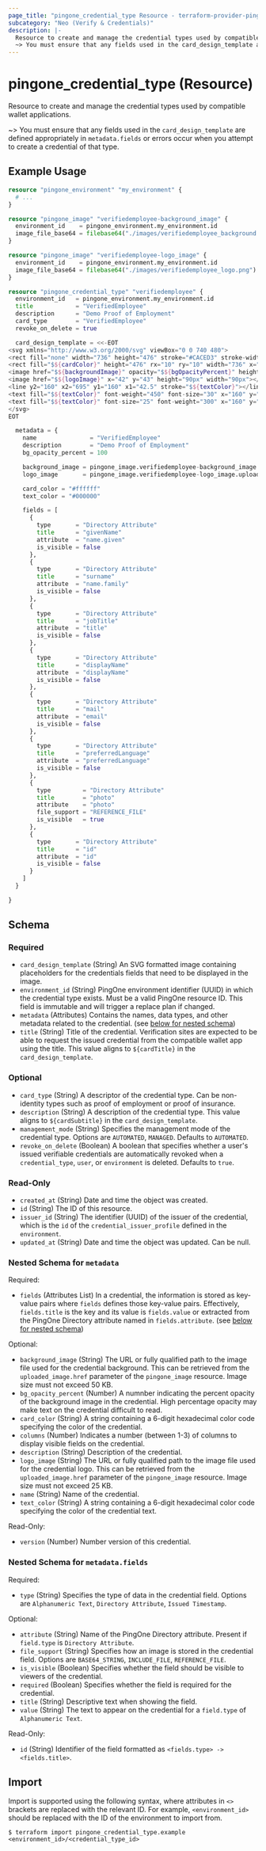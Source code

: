 ```yaml
---
page_title: "pingone_credential_type Resource - terraform-provider-pingone"
subcategory: "Neo (Verify & Credentials)"
description: |-
  Resource to create and manage the credential types used by compatible wallet applications.
  ~> You must ensure that any fields used in the card_design_template are defined appropriately in metadata.fields or errors occur when you attempt to create a credential of that type.
---
```


# pingone_credential_type (Resource)

Resource to create and manage the credential types used by compatible wallet applications.

~> You must ensure that any fields used in the `card_design_template` are defined appropriately in `metadata.fields` or errors occur when you attempt to create a credential of that type.

## Example Usage

```terraform
resource "pingone_environment" "my_environment" {
  # ...
}

resource "pingone_image" "verifiedemployee-background_image" {
  environment_id    = pingone_environment.my_environment.id
  image_file_base64 = filebase64("./images/verifiedemployee_background.png")
}

resource "pingone_image" "verifiedemployee-logo_image" {
  environment_id    = pingone_environment.my_environment.id
  image_file_base64 = filebase64("./images/verifiedemployee_logo.png")
}

resource "pingone_credential_type" "verifiedemployee" {
  environment_id   = pingone_environment.my_environment.id
  title            = "VerifiedEmployee"
  description      = "Demo Proof of Employment"
  card_type        = "VerifiedEmployee"
  revoke_on_delete = true

  card_design_template = <<-EOT
<svg xmlns="http://www.w3.org/2000/svg" viewBox="0 0 740 480">
<rect fill="none" width="736" height="476" stroke="#CACED3" stroke-width="3" rx="10" ry="10" x="2" y="2"></rect>
<rect fill="$${cardColor}" height="476" rx="10" ry="10" width="736" x="2" y="2" opacity="$${bgOpacityPercent}"></rect>
<image href="$${backgroundImage}" opacity="$${bgOpacityPercent}" height="301" rx="10" ry="10" width="589" x="75" y="160"></image>
<image href="$${logoImage}" x="42" y="43" height="90px" width="90px"></image>
<line y2="160" x2="695" y1="160" x1="42.5" stroke="$${textColor}"></line>
<text fill="$${textColor}" font-weight="450" font-size="30" x="160" y="90">$${cardTitle}</text>
<text fill="$${textColor}" font-size="25" font-weight="300" x="160" y="130">$${cardSubtitle}</text>
</svg>  
EOT

  metadata = {
    name               = "VerifiedEmployee"
    description        = "Demo Proof of Employment"
    bg_opacity_percent = 100

    background_image = pingone_image.verifiedemployee-background_image.uploaded_image.href
    logo_image       = pingone_image.verifiedemployee-logo_image.uploaded_image.href

    card_color = "#ffffff"
    text_color = "#000000"

    fields = [
      {
        type       = "Directory Attribute"
        title      = "givenName"
        attribute  = "name.given"
        is_visible = false
      },
      {
        type       = "Directory Attribute"
        title      = "surname"
        attribute  = "name.family"
        is_visible = false
      },
      {
        type       = "Directory Attribute"
        title      = "jobTitle"
        attribute  = "title"
        is_visible = false
      },
      {
        type       = "Directory Attribute"
        title      = "displayName"
        attribute  = "displayName"
        is_visible = false
      },
      {
        type       = "Directory Attribute"
        title      = "mail"
        attribute  = "email"
        is_visible = false
      },
      {
        type       = "Directory Attribute"
        title      = "preferredLanguage"
        attribute  = "preferredLanguage"
        is_visible = false
      },
      {
        type         = "Directory Attribute"
        title        = "photo"
        attribute    = "photo"
        file_support = "REFERENCE_FILE"
        is_visible   = true
      },
      {
        type       = "Directory Attribute"
        title      = "id"
        attribute  = "id"
        is_visible = false
      }
    ]
  }

}
```

<!-- schema generated by tfplugindocs -->
## Schema

### Required

- `card_design_template` (String) An SVG formatted image containing placeholders for the credentials fields that need to be displayed in the image.
- `environment_id` (String) PingOne environment identifier (UUID) in which the credential type exists.  Must be a valid PingOne resource ID.  This field is immutable and will trigger a replace plan if changed.
- `metadata` (Attributes) Contains the names, data types, and other metadata related to the credential. (see [below for nested schema](#nestedatt--metadata))
- `title` (String) Title of the credential. Verification sites are expected to be able to request the issued credential from the compatible wallet app using the title.  This value aligns to `${cardTitle}` in the `card_design_template`.

### Optional

- `card_type` (String) A descriptor of the credential type. Can be non-identity types such as proof of employment or proof of insurance.
- `description` (String) A description of the credential type. This value aligns to `${cardSubtitle}` in the `card_design_template`.
- `management_mode` (String) Specifies the management mode of the credential type.  Options are `AUTOMATED`, `MANAGED`.  Defaults to `AUTOMATED`.
- `revoke_on_delete` (Boolean) A boolean that specifies whether a user's issued verifiable credentials are automatically revoked when a `credential_type`, `user`, or `environment` is deleted.  Defaults to `true`.

### Read-Only

- `created_at` (String) Date and time the object was created.
- `id` (String) The ID of this resource.
- `issuer_id` (String) The identifier (UUID) of the issuer of the credential, which is the `id` of the `credential_issuer_profile` defined in the `environment`.
- `updated_at` (String) Date and time the object was updated. Can be null.

<a id="nestedatt--metadata"></a>
### Nested Schema for `metadata`

Required:

- `fields` (Attributes List) In a credential, the information is stored as key-value pairs where `fields` defines those key-value pairs. Effectively, `fields.title` is the key and its value is `fields.value` or extracted from the PingOne Directory attribute named in `fields.attribute`. (see [below for nested schema](#nestedatt--metadata--fields))

Optional:

- `background_image` (String) The URL or fully qualified path to the image file used for the credential background.  This can be retrieved from the `uploaded_image.href` parameter of the `pingone_image` resource.  Image size must not exceed 50 KB.
- `bg_opacity_percent` (Number) A numnber indicating the percent opacity of the background image in the credential. High percentage opacity may make text on the credential difficult to read.
- `card_color` (String) A string containing a 6-digit hexadecimal color code specifying the color of the credential.
- `columns` (Number) Indicates a number (between 1-3) of columns to display visible fields on the credential.
- `description` (String) Description of the credential.
- `logo_image` (String) The URL or fully qualified path to the image file used for the credential logo.  This can be retrieved from the `uploaded_image.href` parameter of the `pingone_image` resource.  Image size must not exceed 25 KB.
- `name` (String) Name of the credential.
- `text_color` (String) A string containing a 6-digit hexadecimal color code specifying the color of the credential text.

Read-Only:

- `version` (Number) Number version of this credential.

<a id="nestedatt--metadata--fields"></a>
### Nested Schema for `metadata.fields`

Required:

- `type` (String) Specifies the type of data in the credential field.  Options are `Alphanumeric Text`, `Directory Attribute`, `Issued Timestamp`.

Optional:

- `attribute` (String) Name of the PingOne Directory attribute. Present if `field.type` is `Directory Attribute`.
- `file_support` (String) Specifies how an image is stored in the credential field.  Options are `BASE64_STRING`, `INCLUDE_FILE`, `REFERENCE_FILE`.
- `is_visible` (Boolean) Specifies whether the field should be visible to viewers of the credential.
- `required` (Boolean) Specifies whether the field is required for the credential.
- `title` (String) Descriptive text when showing the field.
- `value` (String) The text to appear on the credential for a `field.type` of `Alphanumeric Text`.

Read-Only:

- `id` (String) Identifier of the field formatted as `<fields.type> -> <fields.title>`.

## Import

Import is supported using the following syntax, where attributes in `<>` brackets are replaced with the relevant ID.  For example, `<environment_id>` should be replaced with the ID of the environment to import from.

```shell
$ terraform import pingone_credential_type.example <environment_id>/<credential_type_id>
```
